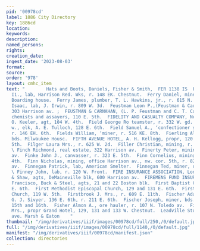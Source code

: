 ```yaml
---
pid: '00978cd'
label: 1886 City Directory
key: 1886cd
location: 
keywords: 
description: 
named_persons: 
rights: 
creation_date: 
ingest_date: '2023-08-03'
format: 
source: 
order: '978'
layout: cmhc_item
text: "        Hats and Boots, Daniels, Fisher & Smith,  FER 1138 IS  Ferris George
  I1., lab, Harrison Red. Wks, r. 148 EK. Chestnut.  Ferry Daniel, miner, bds. Clontarf
  Boarding house.  Ferry James, plumber, T. L. Hawkins, jr., r. 615 N. Spruce.  Fett
  Isaac, lab, J. Irwin, r. 809 W. 3d.  Feustman Leon P.,(Feustman & Carnahan,) r.
  303 Harrison av. ;  FEUSTMAN & CARNAHAN, (L. P. Feustman and C. T. Carna- . han,)
  chemists and assayers, 110 E. 5th.  FIDELITY AND CASUALTY COMPANY, New York, George
  O. Keeler, agt, 104 W. 4th.  Field George Ro teamster, r. 332 W. gd.  Field George
  w., elk, A. E. Tulloch, 128 E. 6th.  Field Samuel A., ‘confectioner y, 110 E. 6th,
  r. 146 EH. 6th.  Fields William, ‘miner, r. 516 KE. 8th.  Fierling Albert, lab,
  bds. Milwaukee Housc.  FIFTH AVENUE HOTEL, A. H. Kellogg, propr, 120 and 122 W.
  5th.  Filger Laura Mrs., r. 625 W. 2d.  Filler Christian, mining, r. 1124 W. Chestnut.
  \ Finch Richmond, real estate, 322 Harrison av.  Finerty Peter, mining, r. 319 Harrison
  av.  Finke John J., canvasser, r. 323 E. 5th.  Finn Cornelius, mining, r. 210 E.
  4th.  Finn Nicholas, mining, office Harrison av., nw. cor. 5th, r. 821 Harrison
  av.  Finnegan Patrick, lab, American Smelter.  Finnegan Ted, miner, r. 222 EK. 3d.
  \ Finney John, lab, r. 120 W. Front.  FIRE INSURANCE ASSOCIATION, London, Stickley
  & Shaw, agts, DeMaineville blk, 600 Harrison av.  FIREMENS FUND INSURANCE CO., San
  Francisco, Buck & Steel, agts, 21 and 22 Boston blk.  First Baptist Church, 115
  E. 6th.  First Methodist Episcopal Church, 129 and 131 E. 6th.  First Presbyterian
  Church, 119 W. 5th.  Firstbrook J. Mrs., r. 609 E. 11th.  Fischer Adam, shoemkr,
  G. J. Sivyer, 136 E. 6th, r. 211 E. 6th.  Fischer Joseph, miner, bds. Hazel, bet.
  15th and 16th.  Fisher Almon A., ore hauler, r. 107 N. Toledo av.  Fisher Jennie
  Mrs., propr Grand Hotel, 129, 131 and 133 W. Chestnut.  Leadville Stove House, sa:ison
  ave. Marsh & Eaton    "
thumbnail: "/img/derivatives/iiif/images/00978cd/full/250,/0/default.jpg"
full: "/img/derivatives/iiif/images/00978cd/full/1140,/0/default.jpg"
manifest: "/img/derivatives/iiif/00978cd/manifest.json"
collection: directories
---
```

